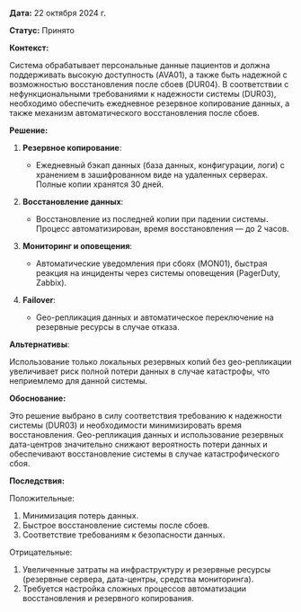 **Дата:** 22 октября 2024 г.

**Статус:** Принято

**Контекст:**

Система обрабатывает персональные данные пациентов и должна поддерживать высокую доступность (AVA01), а также быть надежной с возможностью восстановления после сбоев (DUR04). В соответствии с нефункциональными требованиями к надежности системы (DUR03), необходимо обеспечить ежедневное резервное копирование данных, а также механизм автоматического восстановления после сбоев.

**Решение:**

1. **Резервное копирование**:
   - Ежедневный бэкап данных (база данных, конфигурации, логи) с хранением в зашифрованном виде на удаленных серверах. Полные копии хранятся 30 дней.

2. **Восстановление данных**:
   - Восстановление из последней копии при падении системы. Процесс автоматизирован, время восстановления — до 2 часов.

3. **Мониторинг и оповещения**:
   - Автоматические уведомления при сбоях (MON01), быстрая реакция на инциденты через системы оповещения (PagerDuty, Zabbix).

4. **Failover**:
   - Geo-репликация данных и автоматическое переключение на резервные ресурсы в случае отказа.

**Альтернативы**:

Использование только локальных резервных копий без geo-репликации увеличивает риск полной потери данных в случае катастрофы, что неприемлемо для данной системы.

**Обоснование:**

Это решение выбрано в силу соответствия требованию к надежности системы (DUR03) и необходимости минимизировать время восстановления. Geo-репликация данных и использование резервных дата-центров значительно снижают вероятность потери данных и обеспечивают восстановление системы в случае катастрофического сбоя.

**Последствия:**

Положительные:
1. Минимизация потерь данных.
2. Быстрое восстановление системы после сбоев.
3. Соответствие требованиям к безопасности данных.

Отрицательные:
1. Увеличенные затраты на инфраструктуру и резервные ресурсы (резервные сервера, дата-центры, средства мониторинга).
2. Требуется настройка сложных процессов автоматизации восстановления и резервного копирования.
